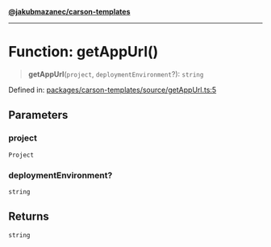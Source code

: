 [**@jakubmazanec/carson-templates**](../README.md)

---

# Function: getAppUrl()

> **getAppUrl**(`project`, `deploymentEnvironment`?): `string`

Defined in:
[packages/carson-templates/source/getAppUrl.ts:5](https://github.com/jakubmazanec/tools/blob/76a9140b954a789a6120dd2126b179ec0180d7e9/packages/carson-templates/source/getAppUrl.ts#L5)

## Parameters

### project

`Project`

### deploymentEnvironment?

`string`

## Returns

`string`
